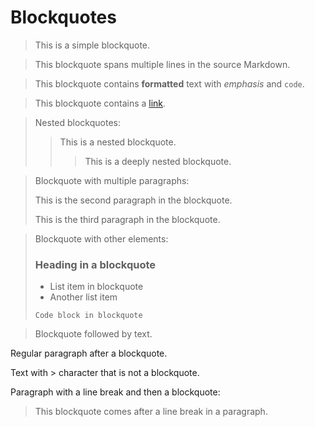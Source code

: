 # Blockquotes
<!--
TEST REASONING:
The serialized blockquotes show significant restructuring:
1. Continuation markers (> at beginning of each line) are removed in multi-line blockquotes
2. Nested blockquotes are flattened with their content combined
3. Multiple paragraphs within blockquotes are similarly flattened
4. Complex content like headings and lists are preserved but without internal formatting

While these transformations alter the visual structure, the content remains
in blockquotes, preserving the essential semantic meaning. This is a compromise
between perfect fidelity and practical serialization.
-->


> This is a simple blockquote.

> This blockquote
spans multiple lines
in the source Markdown.

> This blockquote contains **formatted** text with _emphasis_ and `code`.

> This blockquote contains a [link](https://example.com).

> Nested blockquotes:
> > This is a nested blockquote.
> > > This is a deeply nested blockquote.

> Blockquote with multiple paragraphs:
>
> This is the second paragraph in the blockquote.
>
> This is the third paragraph in the blockquote.

> Blockquote with other elements:
>
> ### Heading in a blockquote
>
> - List item in blockquote
> - Another list item
>
> ```
> Code block in blockquote
> ```

> Blockquote followed by text.

Regular paragraph after a blockquote.

Text with > character that is not a blockquote.

Paragraph with a line break and then a blockquote:
> This blockquote comes after a line break in a paragraph.